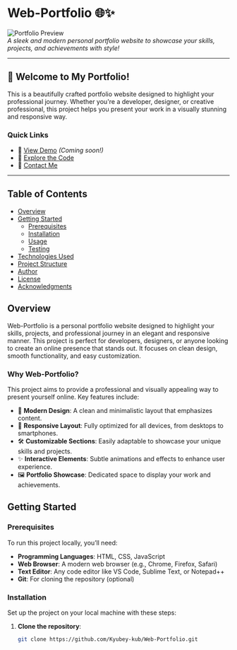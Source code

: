 <a id="top"></a>

# Web-Portfolio 🌐✨

![Portfolio Preview](https://via.placeholder.com/800x400.png?text=Web+Portfolio+Preview)  
*A sleek and modern personal portfolio website to showcase your skills, projects, and achievements with style!*

---

## 🚀 Welcome to My Portfolio!

This is a beautifully crafted portfolio website designed to highlight your professional journey. Whether you're a developer, designer, or creative professional, this project helps you present your work in a visually stunning and responsive way.  

### Quick Links
- 🌟 [View Demo](#) *(Coming soon!)*
- 📂 [Explore the Code](https://github.com/Kyubey-kub/Web-Portfolio)
- 📧 [Contact Me](mailto:your-email@example.com)

---

## Table of Contents

- [Overview](#overview)
- [Getting Started](#getting-started)
  - [Prerequisites](#prerequisites)
  - [Installation](#installation)
  - [Usage](#usage)
  - [Testing](#testing)
- [Technologies Used](#technologies-used)
- [Project Structure](#project-structure)
- [Author](#author)
- [License](#license)
- [Acknowledgments](#acknowledgments)

## Overview

Web-Portfolio is a personal portfolio website designed to highlight your skills, projects, and professional journey in an elegant and responsive manner. This project is perfect for developers, designers, or anyone looking to create an online presence that stands out. It focuses on clean design, smooth functionality, and easy customization.

### Why Web-Portfolio?

This project aims to provide a professional and visually appealing way to present yourself online. Key features include:

- 🎨 **Modern Design**: A clean and minimalistic layout that emphasizes content.
- 📱 **Responsive Layout**: Fully optimized for all devices, from desktops to smartphones.
- 🛠️ **Customizable Sections**: Easily adaptable to showcase your unique skills and projects.
- ✨ **Interactive Elements**: Subtle animations and effects to enhance user experience.
- 🖼️ **Portfolio Showcase**: Dedicated space to display your work and achievements.

## Getting Started

### Prerequisites

To run this project locally, you’ll need:

- **Programming Languages**: HTML, CSS, JavaScript
- **Web Browser**: A modern web browser (e.g., Chrome, Firefox, Safari)
- **Text Editor**: Any code editor like VS Code, Sublime Text, or Notepad++
- **Git**: For cloning the repository (optional)

### Installation

Set up the project on your local machine with these steps:

1. **Clone the repository**:
   ```bash
   git clone https://github.com/Kyubey-kub/Web-Portfolio.git
